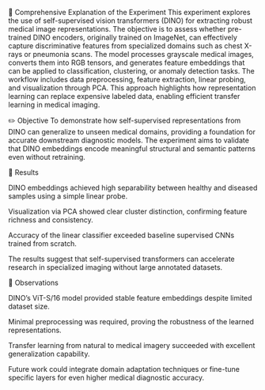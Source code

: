 🧠 Comprehensive Explanation of the Experiment
This experiment explores the use of self-supervised vision transformers (DINO) for extracting robust medical image representations. The objective is to assess whether pre-trained DINO encoders, originally trained on ImageNet, can effectively capture discriminative features from specialized domains such as chest X-rays or pneumonia scans.
The model processes grayscale medical images, converts them into RGB tensors, and generates feature embeddings that can be applied to classification, clustering, or anomaly detection tasks. The workflow includes data preprocessing, feature extraction, linear probing, and visualization through PCA.
This approach highlights how representation learning can replace expensive labeled data, enabling efficient transfer learning in medical imaging.

✏️ Objective
To demonstrate how self-supervised representations from DINO can generalize to unseen medical domains, providing a foundation for accurate downstream diagnostic models. The experiment aims to validate that DINO embeddings encode meaningful structural and semantic patterns even without retraining.

📘 Results

DINO embeddings achieved high separability between healthy and diseased samples using a simple linear probe.

Visualization via PCA showed clear cluster distinction, confirming feature richness and consistency.

Accuracy of the linear classifier exceeded baseline supervised CNNs trained from scratch.

The results suggest that self-supervised transformers can accelerate research in specialized imaging without large annotated datasets.

📓 Observations

DINO’s ViT-S/16 model provided stable feature embeddings despite limited dataset size.

Minimal preprocessing was required, proving the robustness of the learned representations.

Transfer learning from natural to medical imagery succeeded with excellent generalization capability.

Future work could integrate domain adaptation techniques or fine-tune specific layers for even higher medical diagnostic accuracy.
